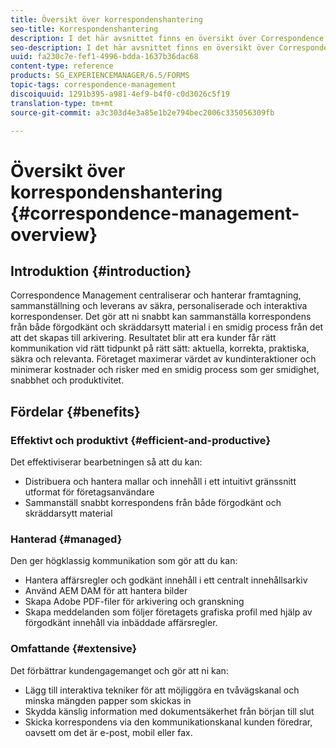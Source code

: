 ```yaml
---
title: Översikt över korrespondenshantering
seo-title: Korrespondenshantering
description: I det här avsnittet finns en översikt över Correspondence Management.
seo-description: I det här avsnittet finns en översikt över Correspondence Management.
uuid: fa230c7e-fef1-4996-bdda-1637b36dac68
content-type: reference
products: SG_EXPERIENCEMANAGER/6.5/FORMS
topic-tags: correspondence-management
discoiquuid: 1291b395-a981-4ef9-b4f0-c0d3026c5f19
translation-type: tm+mt
source-git-commit: a3c303d4e3a85e1b2e794bec2006c335056309fb

---
```



# Översikt över korrespondenshantering {#correspondence-management-overview}

## Introduktion {#introduction}

Correspondence Management centraliserar och hanterar framtagning, sammanställning och leverans av säkra, personaliserade och interaktiva korrespondenser. Det gör att ni snabbt kan sammanställa korrespondens från både förgodkänt och skräddarsytt material i en smidig process från det att det skapas till arkivering. Resultatet blir att era kunder får rätt kommunikation vid rätt tidpunkt på rätt sätt: aktuella, korrekta, praktiska, säkra och relevanta. Företaget maximerar värdet av kundinteraktioner och minimerar kostnader och risker med en smidig process som ger smidighet, snabbhet och produktivitet.

## Fördelar {#benefits}

### Effektivt och produktivt {#efficient-and-productive}

Det effektiviserar bearbetningen så att du kan:

* Distribuera och hantera mallar och innehåll i ett intuitivt gränssnitt utformat för företagsanvändare
* Sammanställ snabbt korrespondens från både förgodkänt och skräddarsytt material

### Hanterad {#managed}

Den ger högklassig kommunikation som gör att du kan:

* Hantera affärsregler och godkänt innehåll i ett centralt innehållsarkiv
* Använd AEM DAM för att hantera bilder
* Skapa Adobe PDF-filer för arkivering och granskning
* Skapa meddelanden som följer företagets grafiska profil med hjälp av förgodkänt innehåll via inbäddade affärsregler.

### Omfattande {#extensive}

Det förbättrar kundengagemanget och gör att ni kan:

* Lägg till interaktiva tekniker för att möjliggöra en tvåvägskanal och minska mängden papper som skickas in
* Skydda känslig information med dokumentsäkerhet från början till slut
* Skicka korrespondens via den kommunikationskanal kunden föredrar, oavsett om det är e-post, mobil eller fax.

